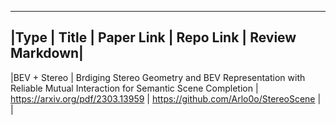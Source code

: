 
----------------
|Type | Title | Paper Link | Repo Link | Review Markdown|
----------------
|BEV + Stereo | Brdiging Stereo Geometry and BEV Representation with Reliable Mutual Interaction for Semantic Scene Completion | https://arxiv.org/pdf/2303.13959 | https://github.com/Arlo0o/StereoScene | |


